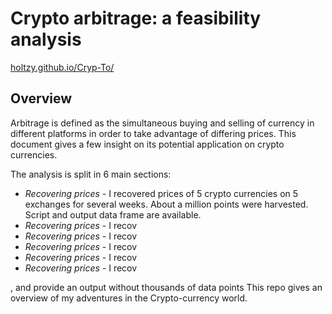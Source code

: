 Crypto arbitrage: a feasibility analysis
===================

[holtzy.github.io/Cryp-To/](https://holtzy.github.io/Cryp-To/)



Overview
--------

Arbitrage is defined as the simultaneous buying and selling of currency in different platforms in order to take advantage of differing prices. This document gives a few insight on its potential application on crypto currencies.

The analysis is split in 6 main sections:  

- *Recovering prices* - I recovered prices of 5 crypto currencies on 5 exchanges for several weeks. About a million points were harvested. Script and output data frame are available.
- *Recovering prices* - I recov
- *Recovering prices* - I recov
- *Recovering prices* - I recov
- *Recovering prices* - I recov
- *Recovering prices* - I recov



, and provide an output without thousands of data points
This repo gives an overview of my adventures in the Crypto-currency world.


